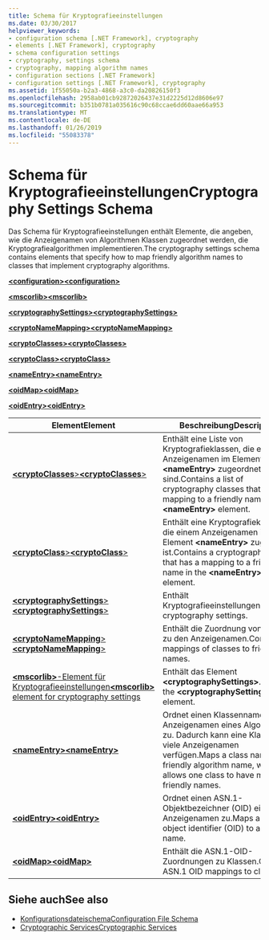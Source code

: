 ```yaml
---
title: Schema für Kryptografieeinstellungen
ms.date: 03/30/2017
helpviewer_keywords:
- configuration schema [.NET Framework], cryptography
- elements [.NET Framework], cryptography
- schema configuration settings
- cryptography, settings schema
- cryptography, mapping algorithm names
- configuration sections [.NET Framework]
- configuration settings [.NET Framework], cryptography
ms.assetid: 1f55050a-b2a3-4868-a3c0-da20826150f3
ms.openlocfilehash: 2958ab01cb92872026437e31d2225d12d8606e97
ms.sourcegitcommit: b351b0781a035616c90c68ccae6dd60aae66a953
ms.translationtype: MT
ms.contentlocale: de-DE
ms.lasthandoff: 01/26/2019
ms.locfileid: "55083378"
---
```

# <a name="cryptography-settings-schema"></a><span data-ttu-id="331e9-102">Schema für Kryptografieeinstellungen</span><span class="sxs-lookup"><span data-stu-id="331e9-102">Cryptography Settings Schema</span></span>
<span data-ttu-id="331e9-103">Das Schema für Kryptografieeinstellungen enthält Elemente, die angeben, wie die Anzeigenamen von Algorithmen Klassen zugeordnet werden, die Kryptografiealgorithmen implementieren.</span><span class="sxs-lookup"><span data-stu-id="331e9-103">The cryptography settings schema contains elements that specify how to map friendly algorithm names to classes that implement cryptography algorithms.</span></span>  
  
 [<span data-ttu-id="331e9-104">**\<configuration>**</span><span class="sxs-lookup"><span data-stu-id="331e9-104">**\<configuration>**</span></span>](../../../../../docs/framework/configure-apps/file-schema/configuration-element.md)  
  
 [<span data-ttu-id="331e9-105">**\<mscorlib>**</span><span class="sxs-lookup"><span data-stu-id="331e9-105">**\<mscorlib>**</span></span>](../../../../../docs/framework/configure-apps/file-schema/cryptography/mscorlib-element-for-cryptography-settings.md)  
  
 [<span data-ttu-id="331e9-106">**\<cryptographySettings>**</span><span class="sxs-lookup"><span data-stu-id="331e9-106">**\<cryptographySettings>**</span></span>](../../../../../docs/framework/configure-apps/file-schema/cryptography/cryptographysettings-element.md)  
  
 [<span data-ttu-id="331e9-107">**\<cryptoNameMapping>**</span><span class="sxs-lookup"><span data-stu-id="331e9-107">**\<cryptoNameMapping>**</span></span>](../../../../../docs/framework/configure-apps/file-schema/cryptography/cryptonamemapping-element.md)  
  
 [<span data-ttu-id="331e9-108">**\<cryptoClasses>**</span><span class="sxs-lookup"><span data-stu-id="331e9-108">**\<cryptoClasses>**</span></span>](../../../../../docs/framework/configure-apps/file-schema/cryptography/cryptoclasses-element.md)  
  
 [<span data-ttu-id="331e9-109">**\<cryptoClass>**</span><span class="sxs-lookup"><span data-stu-id="331e9-109">**\<cryptoClass>**</span></span>](../../../../../docs/framework/configure-apps/file-schema/cryptography/cryptoclass-element.md)  
  
 [<span data-ttu-id="331e9-110">**\<nameEntry>**</span><span class="sxs-lookup"><span data-stu-id="331e9-110">**\<nameEntry>**</span></span>](../../../../../docs/framework/configure-apps/file-schema/cryptography/nameentry-element.md)  
  
 [<span data-ttu-id="331e9-111">**\<oidMap>**</span><span class="sxs-lookup"><span data-stu-id="331e9-111">**\<oidMap>**</span></span>](../../../../../docs/framework/configure-apps/file-schema/cryptography/oidmap-element.md)  
  
 [<span data-ttu-id="331e9-112">**\<oidEntry>**</span><span class="sxs-lookup"><span data-stu-id="331e9-112">**\<oidEntry>**</span></span>](../../../../../docs/framework/configure-apps/file-schema/cryptography/oidentry-element.md)  
  
|<span data-ttu-id="331e9-113">Element</span><span class="sxs-lookup"><span data-stu-id="331e9-113">Element</span></span>|<span data-ttu-id="331e9-114">Beschreibung</span><span class="sxs-lookup"><span data-stu-id="331e9-114">Description</span></span>|  
|-------------|-----------------|  
|[<span data-ttu-id="331e9-115">**\<cryptoClasses**></span><span class="sxs-lookup"><span data-stu-id="331e9-115">**\<cryptoClasses**></span></span>](../../../../../docs/framework/configure-apps/file-schema/cryptography/cryptoclasses-element.md)|<span data-ttu-id="331e9-116">Enthält eine Liste von Kryptografieklassen, die einem Anzeigenamen im Element **\<nameEntry>** zugeordnet sind.</span><span class="sxs-lookup"><span data-stu-id="331e9-116">Contains a list of cryptography classes that have a mapping to a friendly name in the **\<nameEntry>** element.</span></span>|  
|[<span data-ttu-id="331e9-117">**\<cryptoClass**></span><span class="sxs-lookup"><span data-stu-id="331e9-117">**\<cryptoClass**></span></span>](../../../../../docs/framework/configure-apps/file-schema/cryptography/cryptoclass-element.md)|<span data-ttu-id="331e9-118">Enthält eine Kryptografieklasse, die einem Anzeigenamen im Element **\<nameEntry>** zugeordnet ist.</span><span class="sxs-lookup"><span data-stu-id="331e9-118">Contains a cryptography class that has a mapping to a friendly name in the **\<nameEntry>** element.</span></span>|  
|[<span data-ttu-id="331e9-119">**\<cryptographySettings**></span><span class="sxs-lookup"><span data-stu-id="331e9-119">**\<cryptographySettings**></span></span>](../../../../../docs/framework/configure-apps/file-schema/cryptography/cryptographysettings-element.md)|<span data-ttu-id="331e9-120">Enthält Kryptografieeinstellungen.</span><span class="sxs-lookup"><span data-stu-id="331e9-120">Contains cryptography settings.</span></span>|  
|[<span data-ttu-id="331e9-121">**\<cryptoNameMapping**></span><span class="sxs-lookup"><span data-stu-id="331e9-121">**\<cryptoNameMapping**></span></span>](../../../../../docs/framework/configure-apps/file-schema/cryptography/cryptonamemapping-element.md)|<span data-ttu-id="331e9-122">Enthält die Zuordnung von Klassen zu den Anzeigenamen.</span><span class="sxs-lookup"><span data-stu-id="331e9-122">Contains mappings of classes to friendly names.</span></span>|  
|[<span data-ttu-id="331e9-123">**\<mscorlib>**-Element für Kryptografieeinstellungen</span><span class="sxs-lookup"><span data-stu-id="331e9-123">**\<mscorlib>** element for cryptography settings</span></span>](../../../../../docs/framework/configure-apps/file-schema/cryptography/mscorlib-element-for-cryptography-settings.md)|<span data-ttu-id="331e9-124">Enthält das Element **\<cryptographySettings>**.</span><span class="sxs-lookup"><span data-stu-id="331e9-124">Contains the **\<cryptographySettings>** element.</span></span>|  
|[<span data-ttu-id="331e9-125">**\<nameEntry>**</span><span class="sxs-lookup"><span data-stu-id="331e9-125">**\<nameEntry>**</span></span>](../../../../../docs/framework/configure-apps/file-schema/cryptography/nameentry-element.md)|<span data-ttu-id="331e9-126">Ordnet einen Klassennamen dem Anzeigenamen eines Algorithmus zu. Dadurch kann eine Klasse über viele Anzeigenamen verfügen.</span><span class="sxs-lookup"><span data-stu-id="331e9-126">Maps a class name to a friendly algorithm name, which allows one class to have many friendly names.</span></span>|  
|[<span data-ttu-id="331e9-127">**\<oidEntry>**</span><span class="sxs-lookup"><span data-stu-id="331e9-127">**\<oidEntry>**</span></span>](../../../../../docs/framework/configure-apps/file-schema/cryptography/oidentry-element.md)|<span data-ttu-id="331e9-128">Ordnet einen ASN.1-Objektbezeichner (OID) einem Anzeigenamen zu.</span><span class="sxs-lookup"><span data-stu-id="331e9-128">Maps an ASN.1 object identifier (OID) to a friendly name.</span></span>|  
|[<span data-ttu-id="331e9-129">**\<oidMap>**</span><span class="sxs-lookup"><span data-stu-id="331e9-129">**\<oidMap>**</span></span>](../../../../../docs/framework/configure-apps/file-schema/cryptography/oidmap-element.md)|<span data-ttu-id="331e9-130">Enthält die ASN.1-OID-Zuordnungen zu Klassen.</span><span class="sxs-lookup"><span data-stu-id="331e9-130">Contains ASN.1 OID mappings to classes.</span></span>|  
  
## <a name="see-also"></a><span data-ttu-id="331e9-131">Siehe auch</span><span class="sxs-lookup"><span data-stu-id="331e9-131">See also</span></span>
- [<span data-ttu-id="331e9-132">Konfigurationsdateischema</span><span class="sxs-lookup"><span data-stu-id="331e9-132">Configuration File Schema</span></span>](../../../../../docs/framework/configure-apps/file-schema/index.md)
- [<span data-ttu-id="331e9-133">Cryptographic Services</span><span class="sxs-lookup"><span data-stu-id="331e9-133">Cryptographic Services</span></span>](../../../../../docs/standard/security/cryptographic-services.md)
